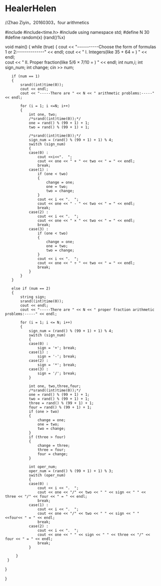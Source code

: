 # HealerHelen
//Zhao Ziyin，20160303，four arithmetics

#include<iostream>
#include<time.h>
#include<string>
using namespace std;
#define N 30
#define random(x) (rand()%x)

void main()
{
   while (true)
  {
	   cout << "-----------Choose the form of formulas 1 or 2:--------------" << endl;
	   cout << "              Ⅰ. Integers(like  35 + 64 = )                " << endl;  
	   cout << "              Ⅱ. Proper fraction(like  5/6 × 7/10 = )     " << endl;
	   int num,i;
	   int sign_num;
	   int change;
	   cin >> num;

	   if (num == 1)
	   {
		   srand((int)time(0));
		   cout << endl;
		   cout << "-----There are " << N << " arithmetic problems:-----" << endl;
		  
		   for (i = 1; i <=N; i++)
		   {
			   int one, two;
			   /*srand((int)time(0));*/
			   one = rand() % (99 + 1) + 1;
			   two = rand() % (99 + 1) + 1;

			   /*srand((int)time(0));*/
			   sign_num = (rand() % (99 + 1) + 1) % 4;
			   switch (sign_num)
			   {
			   case(0) :
				   cout <<i<<".  ";
				   cout << one << " + " << two << " = " << endl;
				   break;
			   case(1) :
				   if (one < two)
				   {
					   change = one;
					   one = two;
					   two = change;
				   }
				   cout << i << ".  ";
				   cout << one << " - " << two << " = " << endl;
				   break;
			   case(2) :
				   cout << i << ".  ";
				   cout << one << " × " << two << " = " << endl;
				   break;
			   case(3) :
				   if (one < two)
				   {
					   change = one;
					   one = two;
					   two = change;
				   }
				   cout << i << ".  ";
				   cout << one << " ÷ " << two << " = " << endl;
				   break;
			   }
		   }
	   }

	   else if (num == 2)
	   {
		   string sign;
		   srand((int)time(0));
		   cout << endl;
		   cout << "-----There are " << N << " proper fraction arithmetic problems:-----" << endl;

		   for (i = 1; i <= N; i++)
		   {
			   sign_num = (rand() % (99 + 1) + 1) % 4;
			   switch (sign_num)
			   {
			   case(0) :
				   sign = '+'; break;
			   case(1) :
				   sign = '-'; break;
			   case(2) :
				   sign = '*'; break;
			   case(3) :
				   sign = '/'; break;
			   }

			   int one, two,three,four;
			   /*srand((int)time(0));*/
			   one = rand() % (99 + 1) + 1;
			   two = rand() % (99 + 1) + 1;
			   three = rand() % (99 + 1) + 1;
			   four = rand() % (99 + 1) + 1;
			   if (one > two)
			   {
				   change = one;
				   one = two;
				   two = change;
			   }
			   if (three > four)
			   {
				   change = three;
				   three = four;
				   four = change;
			   }

			   int oper_num;
			   oper_num = (rand() % (99 + 1) + 1) % 3;
			   switch (oper_num)
			   {
			   case(0) :
				   cout << i << ".  ";
				   cout << one << "/" << two << " " << sign << " " << three << "/" << four << " = " << endl;
				   break;
			   case(1) :
				   cout << i << ".  ";
				   cout << one << "/" << two << " " << sign << " " <<four<< " = " << endl;
				   break;
			   case(2) :
				   cout << i << ".  ";
				   cout << one << " " << sign << " " << three << "/" << four << " = " << endl;
				   break;
			   }

		 }
	 }
 }

}



